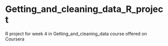 # Getting_and_cleaning_data_R_project
R project for week 4 in Getting_and_cleaning_data course offered on Coursera
